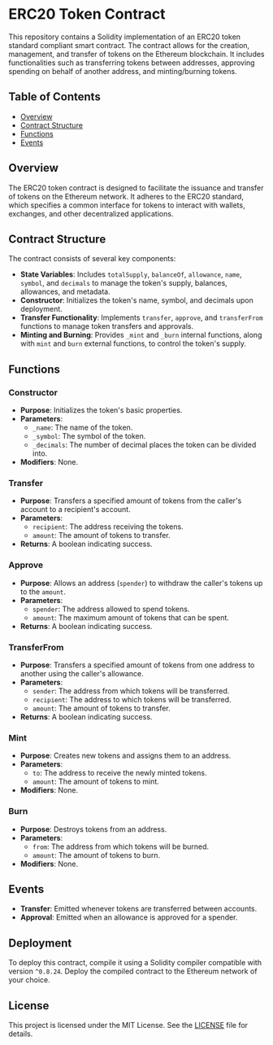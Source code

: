 # ERC20 Token Contract

This repository contains a Solidity implementation of an ERC20 token standard compliant smart contract. The contract allows for the creation, management, and transfer of tokens on the Ethereum blockchain. It includes functionalities such as transferring tokens between addresses, approving spending on behalf of another address, and minting/burning tokens.

## Table of Contents

- [Overview](#overview)
- [Contract Structure](#contract-structure)
- [Functions](#functions)
- [Events](#events)

## Overview

The ERC20 token contract is designed to facilitate the issuance and transfer of tokens on the Ethereum network. It adheres to the ERC20 standard, which specifies a common interface for tokens to interact with wallets, exchanges, and other decentralized applications.

## Contract Structure

The contract consists of several key components:

- **State Variables**: Includes `totalSupply`, `balanceOf`, `allowance`, `name`, `symbol`, and `decimals` to manage the token's supply, balances, allowances, and metadata.
- **Constructor**: Initializes the token's name, symbol, and decimals upon deployment.
- **Transfer Functionality**: Implements `transfer`, `approve`, and `transferFrom` functions to manage token transfers and approvals.
- **Minting and Burning**: Provides `_mint` and `_burn` internal functions, along with `mint` and `burn` external functions, to control the token's supply.

## Functions

### Constructor

- **Purpose**: Initializes the token's basic properties.
- **Parameters**:
  - `_name`: The name of the token.
  - `_symbol`: The symbol of the token.
  - `_decimals`: The number of decimal places the token can be divided into.
- **Modifiers**: None.

### Transfer

- **Purpose**: Transfers a specified amount of tokens from the caller's account to a recipient's account.
- **Parameters**:
  - `recipient`: The address receiving the tokens.
  - `amount`: The amount of tokens to transfer.
- **Returns**: A boolean indicating success.

### Approve

- **Purpose**: Allows an address (`spender`) to withdraw the caller's tokens up to the `amount`.
- **Parameters**:
  - `spender`: The address allowed to spend tokens.
  - `amount`: The maximum amount of tokens that can be spent.
- **Returns**: A boolean indicating success.

### TransferFrom

- **Purpose**: Transfers a specified amount of tokens from one address to another using the caller's allowance.
- **Parameters**:
  - `sender`: The address from which tokens will be transferred.
  - `recipient`: The address to which tokens will be transferred.
  - `amount`: The amount of tokens to transfer.
- **Returns**: A boolean indicating success.

### Mint

- **Purpose**: Creates new tokens and assigns them to an address.
- **Parameters**:
  - `to`: The address to receive the newly minted tokens.
  - `amount`: The amount of tokens to mint.
- **Modifiers**: None.

### Burn

- **Purpose**: Destroys tokens from an address.
- **Parameters**:
  - `from`: The address from which tokens will be burned.
  - `amount`: The amount of tokens to burn.
- **Modifiers**: None.

## Events

- **Transfer**: Emitted whenever tokens are transferred between accounts.
- **Approval**: Emitted when an allowance is approved for a spender.

## Deployment

To deploy this contract, compile it using a Solidity compiler compatible with version `^0.8.24`. Deploy the compiled contract to the Ethereum network of your choice.

## License

This project is licensed under the MIT License. See the [LICENSE](./LICENSE) file for details.
